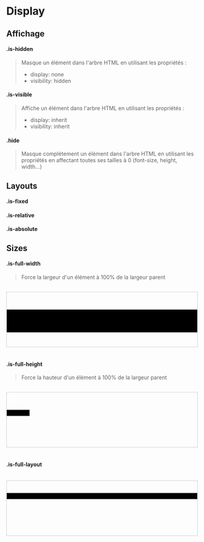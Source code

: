 # Display

## Affichage

#### .is-hidden

> Masque un élément dans l'arbre HTML en utilisant les propriétés :
>
> - display: none
> - visibility: hidden

#### .is-visible

> Affiche un élément dans l'arbre HTML en utilisant les propriétés :
>
> - display: inherit
> - visibility: inherit

#### .hide

> Masque complétement un élément dans l'arbre HTML en utilisant les propriétés en affectant toutes ses tailles à 0 (font-size, height, width...)

## Layouts

#### .is-fixed

#### .is-relative

#### .is-absolute

## Sizes

#### .is-full-width

> Force la largeur d'un élément à 100% de la largeur parent

<pre class="docsify-example">
  <div style="height:144px;border:1px solid #CCC;">
    <p class="is-full-width" style="height:60px;background-color: #000000;">&nbsp;</p>
  </div>
</pre>

#### .is-full-height

> Force la hauteur d'un élément à 100% de la largeur parent

<pre class="docsify-example">
  <div style="height:144px;border:1px solid #CCC;">
    <p class="is-full-height" style="width:60px;background-color: #000000;">&nbsp;</p>
  </div>
</pre>

#### .is-full-layout

<pre class="docsify-example">
  <div style="height:144px;border:1px solid #CCC;">
    <p class="is-full-layout" style="margin:auto;background-color: #000000;">&nbsp;</p>
  </div>
</pre>
